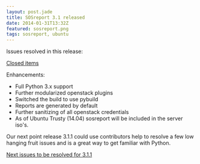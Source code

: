 ```yaml
---
layout: post.jade
title: SOSreport 3.1 released
date: 2014-01-31T13:32Z
featured: sosreport.png
tags: sosreport, ubuntu
---
```

<p>Issues resolved in this release:</p>
<p><a href="https://github.com/sosreport/sosreport/issues?milestone=2&amp;state=closed">Closed items</a></p>
<p>Enhancements:</p>
<ul>
<li>Full Python 3.x support</li>
<li>Further modularized openstack plugins</li>
<li>Switched the build to use pybuild</li>
<li>Reports are generated by default</li>
<li>Further sanitizing of all openstack credentials</li>
<li>As of Ubuntu Trusty (14.04) sosreport will be included in the server iso's.</li>
</ul>
<p>Our next point release 3.1.1 could use contributors help to resolve a few low hanging fruit issues and is a great way to get familiar with Python.</p>
<p><a href="https://github.com/sosreport/sosreport/issues?labels=&amp;milestone=4&amp;page=1&amp;state=open">Next issues to be resolved for 3.1.1</a></p>

